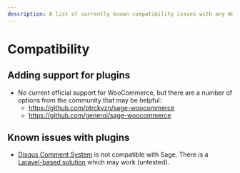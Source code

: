```yaml
---
description: A list of currently known compatibility issues with any WordPress plugins and the Sage starter theme.
---
```


# Compatibility

## Adding support for plugins

- No current official support for WooCommerce, but there are a number of options from the community that may be helpful:
    - https://github.com/ptrckvzn/sage-woocommerce
    - https://github.com/generoi/sage-woocommerce
    

## Known issues with plugins

- [Disqus Comment System](https://github.com/roots/sage/issues/2035#issuecomment-369673419) is not compatible with Sage.
    There is a [Laravel-based solution](https://github.com/yajra/laravel-disqus) which may work (untested).
